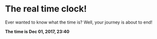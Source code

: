 # The real time clock!

Ever wanted to know what the time is? Well, your journey is about to end!

**The time is Dec 01, 2017, 23:40**